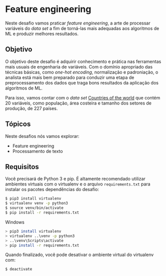 # Feature engineering

Neste desafio vamos praticar _feature engineering_, a arte de processar
variáveis do _data set_ a fim de torná-las mais adequadas aos algoritmos
de ML e produzir melhores resultados.

## Objetivo

O objetivo deste desafio é adquirir conhecimento e prática nas ferramentas
mais usuais de engenharia de variáveis. Com o domínio apropriado das
técnicas básicas, como _one-hot encoding_, normalização e padroniação,
o analista está mais bem preparado para conduzir uma etapa de preprocessamento
dos dados que traga bons resultados da aplicação dos algoritmos de ML.

Para isso, vamos contar com o _data set_ [Countries of the world](https://www.kaggle.com/fernandol/countries-of-the-world)
que contém 20 variáveis, como população, área costeira e tamanho dos setores de produção, de 227 países.

## Tópicos

Neste desafios nós vamos explorar:

* Feature engineering
* Processamento de texto

## Requisitos

Você precisará de Python 3 e pip. É altamente recomendado utilizar ambientes virtuais
com o virtualenv e o arquivo `requirements.txt` para instalar os pacotes dependências
do desafio:

```bash
$ pip3 install virtualenv
$ virtualenv venv -p python3
$ source venv/bin/activate
$ pip install -r requirements.txt
```

Windows

```bash
> pip3 install virtualenv
> virtualenv ..\venv -p python3
> ..\venv\Scripts\activate
> pip install -r requirements.txt
```

Quando finalizado, você pode desativar o ambiente virtual do virtualenv com:

```bash
$ deactivate
```

